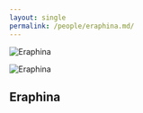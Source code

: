 ```yaml
---
layout: single
permalink: /people/eraphina.md/
---
```


![Eraphina](https://sinalewis.github.io/DnD_session/assests/images/eraphina.png)

![Eraphina](https://sinalewis.github.io/DnD_session/assests/images/eraphina_forge.png)

## Eraphina
